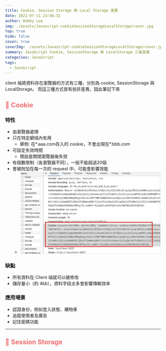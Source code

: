 ```yaml
---
title: Cookie, Session Storage 與 Local Storage 差異
date: 2022-07-11 23:56:31
author: Hobby Lee
img: ./assets/Javascript-cookieSessionStorageLocalStorage/cover.jpg
top: true
hide: false
cover: true
coverImg: ./assets/Javascript-cookieSessionStorageLocalStorage/cover.jpg
summary: JavaScript Cookie, SessionStorage 與 LocalStorage 三者差異
categories: JavaScript
tags:
  - JavaScript
---
```


client 端將資料存在瀏覽器的方式有三種，分別為 cookie, SessionStorage 與 LocalStorage。
而這三種方式皆有些許差異，因此筆記下來

## <font color=#ee6e73> :herb: Cookie</font>

### 特性

- 由瀏覽器處理
- 只在特定網域內有用
  - 舉例: 在*.aaa.com存入的 cookie，不會出現在*.bbb.com
- 可設定失效時間
  - 預設是關閉瀏覽器後失效
- 有個數限制（各瀏覽器不同），一般不能超過20個
- 會被附加在每一次的 request 中，可能會影響效能
  - ![Cookie 會附加在每一次的 request 中](./assets/Javascript-cookieSessionStorageLocalStorage/01.jpg)

### 缺點

- 所有資料在 Client 端就可以被修改
- 儲存量小（約 4kb），資料字段太多會影響傳輸效率

### 應用場景

- 認證身份，例如登入狀態、購物車
- 追蹤使用者及廣告
- 記住密碼功能

---
## <font color=#ee6e73> :herb: Session Storage</font>